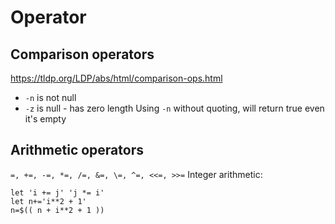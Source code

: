 # Operator

## Comparison operators
https://tldp.org/LDP/abs/html/comparison-ops.html
- `-n` is not null
- `-z` is null - has zero length
Using `-n` without quoting, will return true even it's empty

## Arithmetic operators
`=, +=, -=, *=, /=, &=, \=, ^=, <<=, >>=`
Integer arithmetic:
```
let 'i += j' 'j *= i'
let n+='i**2 + 1'
n=$(( n + i**2 + 1 ))
```